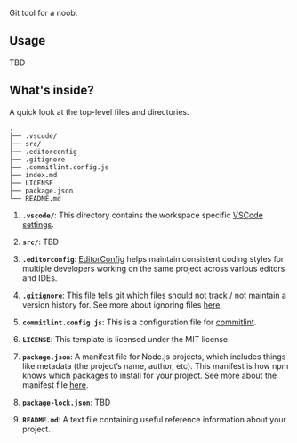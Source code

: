 Git tool for a noob.

## Usage
TBD

## What's inside?
A quick look at the top-level files and directories.

    .
    ├── .vscode/
    ├── src/
    ├── .editorconfig
    ├── .gitignore
    ├── .commitlint.config.js
    ├── index.md
    ├── LICENSE
    ├── package.json
    └── README.md

1. **`.vscode/`**: This directory contains the workspace specific [VSCode settings](https://code.visualstudio.com/docs/getstarted/settings).

2. **`src/`**: TBD

3. **`.editorconfig`**: [EditorConfig](https://editorconfig-specification.readthedocs.io/en/latest/#supported-pairs) helps maintain consistent coding styles for multiple developers working on the same project across various editors and IDEs.

4. **`.gitignore`**: This file tells git which files should not track / not maintain a version history for. See more about ignoring files [here](https://help.github.com/articles/ignoring-files/).

5. **`commitlint.config.js`**: This is a configuration file for [commitlint](https://commitlint.js.org/).

6. **`LICENSE`**: This template is licensed under the MIT license.

7. **`package.json`**: A manifest file for Node.js projects, which includes things like metadata (the project’s name, author, etc). This manifest is how npm knows which packages to install for your project. See more about the manifest file [here](https://docs.npmjs.com/cli/v6/configuring-npm/package-json).

8. **`package-lock.json`**: TBD

9. **`README.md`**: A text file containing useful reference information about your project.
